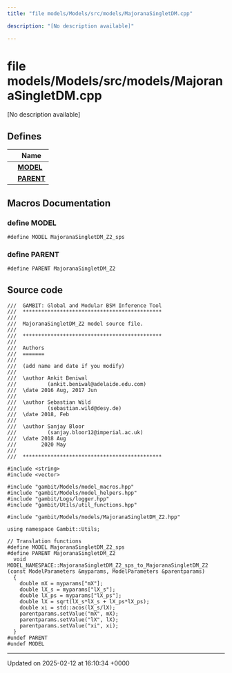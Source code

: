 ```yaml
---
title: "file models/Models/src/models/MajoranaSingletDM.cpp"

description: "[No description available]"

---
```


# file models/Models/src/models/MajoranaSingletDM.cpp

[No description available]

## Defines

|                | Name           |
| -------------- | -------------- |
|  | **[MODEL](/documentation/code/files/models_2src_2models_2majoranasingletdm_8cpp/#define-model)**  |
|  | **[PARENT](/documentation/code/files/models_2src_2models_2majoranasingletdm_8cpp/#define-parent)**  |




## Macros Documentation

### define MODEL

```
#define MODEL MajoranaSingletDM_Z2_sps
```


### define PARENT

```
#define PARENT MajoranaSingletDM_Z2
```


## Source code

```
///  GAMBIT: Global and Modular BSM Inference Tool
///  *********************************************
///
///  MajoranaSingletDM_Z2 model source file.
///
///  *********************************************
///
///  Authors
///  =======
///
///  (add name and date if you modify)
///
///  \author Ankit Beniwal
///          (ankit.beniwal@adelaide.edu.com)
///  \date 2016 Aug, 2017 Jun
///
///  \author Sebastian Wild
///          (sebastian.wild@desy.de)
///  \date 2018, Feb
///
///  \author Sanjay Bloor
///          (sanjay.bloor12@imperial.ac.uk)
///  \date 2018 Aug
///        2020 May
///
///  *********************************************

#include <string>
#include <vector>

#include "gambit/Models/model_macros.hpp"
#include "gambit/Models/model_helpers.hpp"
#include "gambit/Logs/logger.hpp"
#include "gambit/Utils/util_functions.hpp"

#include "gambit/Models/models/MajoranaSingletDM_Z2.hpp"

using namespace Gambit::Utils;

// Translation functions
#define MODEL MajoranaSingletDM_Z2_sps
#define PARENT MajoranaSingletDM_Z2
  void MODEL_NAMESPACE::MajoranaSingletDM_Z2_sps_to_MajoranaSingletDM_Z2 (const ModelParameters &myparams, ModelParameters &parentparams)
  {
    double mX = myparams["mX"];
    double lX_s = myparams["lX_s"];
    double lX_ps = myparams["lX_ps"];
    double lX = sqrt(lX_s*lX_s + lX_ps*lX_ps);
    double xi = std::acos(lX_s/lX);
    parentparams.setValue("mX", mX);
    parentparams.setValue("lX", lX);
    parentparams.setValue("xi", xi);
  }
#undef PARENT
#undef MODEL
```


-------------------------------

Updated on 2025-02-12 at 16:10:34 +0000
